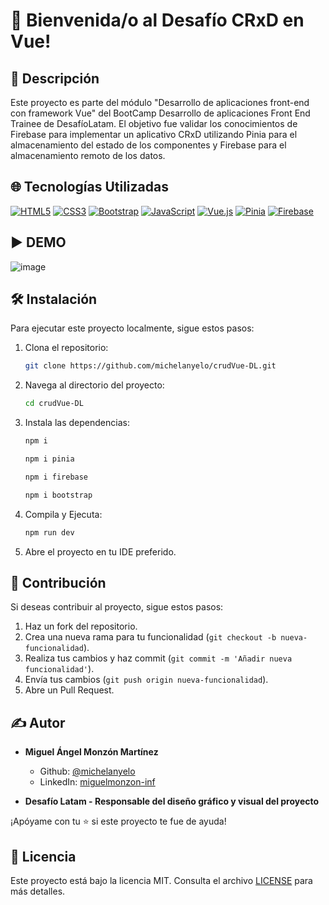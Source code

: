 # 👋 Bienvenida/o al Desafío CRxD en Vue!

## 📝 Descripción
Este proyecto es parte del módulo "Desarrollo de aplicaciones front-end con framework Vue" del BootCamp Desarrollo de aplicaciones Front End Trainee de DesafíoLatam. El objetivo fue validar los conocimientos de Firebase para implementar un aplicativo CRxD utilizando Pinia para el almacenamiento del estado de los componentes y Firebase para el almacenamiento remoto de los datos.

## 🌐 Tecnologías Utilizadas

[![HTML5](https://img.shields.io/badge/HTML5-E34F26.svg?logo=html5&logoColor=white)](https://developer.mozilla.org/en-US/docs/Web/Guide/HTML/HTML5)
[![CSS3](https://img.shields.io/badge/CSS3-1572B6.svg?logo=css3&logoColor=white)](https://developer.mozilla.org/en-US/docs/Web/CSS)
[![Bootstrap](https://img.shields.io/badge/Bootstrap-5.3-brightgreen.svg?logo=bootstrap&logoColor=white)](https://getbootstrap.com/docs/5.3/)
[![JavaScript](https://img.shields.io/badge/JavaScript-F7DF1E.svg?logo=javascript&logoColor=black)](https://developer.mozilla.org/en-US/docs/Web/JavaScript)
[![Vue.js](https://img.shields.io/badge/Vue.js-4FC08D.svg?logo=vue.js&logoColor=white)](https://vuejs.org/)
[![Pinia](https://img.shields.io/badge/Pinia-FF4F0A.svg?logo=vue.js&logoColor=white)](https://pinia.vuejs.org/)
[![Firebase](https://img.shields.io/badge/Firebase-FFCA28.svg?logo=firebase&logoColor=black)](https://firebase.google.com/)


## ▶️ DEMO

![image](https://github.com/user-attachments/assets/a7f297fd-76b2-482e-bfe8-22e4d7b2d6ee)


## 🛠️ Instalación

Para ejecutar este proyecto localmente, sigue estos pasos:

1. Clona el repositorio:

   ```bash
   git clone https://github.com/michelanyelo/crudVue-DL.git
   ```

2. Navega al directorio del proyecto:

   ```bash
   cd crudVue-DL
   ```

3. Instala las dependencias:

   ```bash
   npm i
   ```
     ```bash
   npm i pinia
   ```
      ```bash
   npm i firebase
   ```
      ```bash
   npm i bootstrap
   ```
      

4. Compila y Ejecuta:

   ```bash
   npm run dev
   ```

5. Abre el proyecto en tu IDE preferido.

## 🤝 Contribución

Si deseas contribuir al proyecto, sigue estos pasos:

1. Haz un fork del repositorio.
2. Crea una nueva rama para tu funcionalidad (`git checkout -b nueva-funcionalidad`).
3. Realiza tus cambios y haz commit (`git commit -m 'Añadir nueva funcionalidad'`).
4. Envía tus cambios (`git push origin nueva-funcionalidad`).
5. Abre un Pull Request.

## ✍️ Autor

- **Miguel Ángel Monzón Martínez**
  - Github: [@michelanyelo](https://github.com/michelanyelo)
  - LinkedIn: [miguelmonzon-inf](https://linkedin.com/in/miguelmonzon-inf)

- **Desafío Latam - Responsable del diseño gráfico y visual del proyecto**
  
¡Apóyame con tu ⭐️ si este proyecto te fue de ayuda!

## 🧾 Licencia

Este proyecto está bajo la licencia MIT. Consulta el archivo [LICENSE](https://github.com/michelanyelo/crudVue-DL/blob/main/LICENSE) para más detalles.


